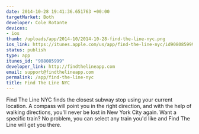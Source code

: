 ```yaml
--- 
date: 2014-10-28 19:41:36.651763 +00:00
targetMarket: Both
developer: Cole Rotante
devices: 
- ios
thumb: /uploads/app/2014-10/2014-10-28-find-the-line-nyc.png
ios_link: https://itunes.apple.com/us/app/find-the-line-nyc/id908085999?ls=1&mt=8
status: publish
type: app
itunes_id: "908085999"
developer_link: http://findthelineapp.com
email: support@findthelineapp.com
permalink: /app/find-the-line-nyc
title: Find The Line NYC
---
```


Find The Line NYC finds the closest subway stop using your current location. A compass will point you in the right direction, and with the help of walking directions, you'll never be lost in New York City again. Want a specific train? No problem, you can select any train you'd like and Find The Line will get you there.
